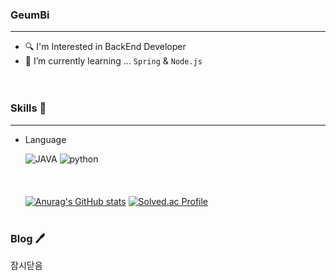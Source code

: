 ###  GeumBi
---
- :mag: I'm Interested in BackEnd Developer
- 🌱 I’m currently learning ... `Spring` & `Node.js`   
 <br/> <br/>
### Skills :space_invader:
---
- Language  

  ![JAVA](https://img.shields.io/badge/java-007396.svg?logo=java&logoColor=white&style=for-the-badge) ![python](https://img.shields.io/badge/python-3776AB.svg?logo=python&logoColor=white&style=for-the-badge)  
 <br/> <br/> <br/>
 [![Anurag's GitHub stats](https://github-readme-stats.vercel.app/api?username=GeumBi-Hong&theme=dark)](https://github.com/anuraghazra/github-readme-stats) [![Solved.ac Profile](http://mazassumnida.wtf/api/v2/generate_badge?boj=canbe159)](https://solved.ac/canbe159/)
 <br/> <br/>
### Blog 🖊️
잠시닫음
